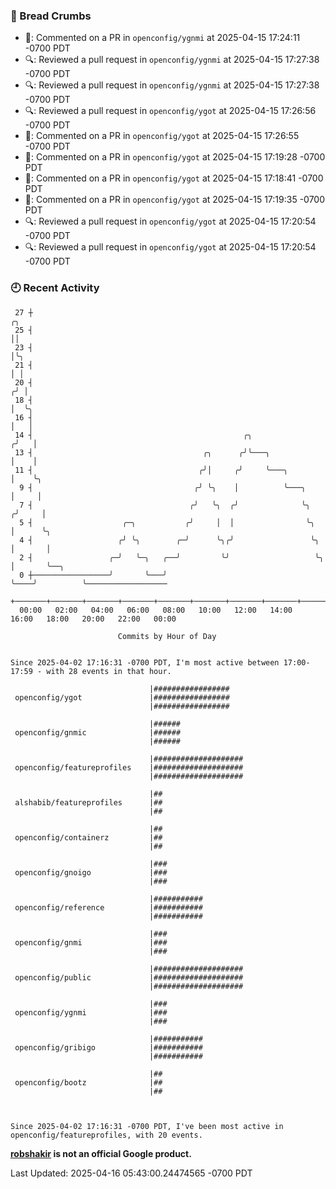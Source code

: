 ### 🍞 Bread Crumbs

 * 💬: Commented on a PR in  `openconfig/ygnmi` at 2025-04-15 17:24:11 -0700 PDT
 * 🔍: Reviewed a pull request in  `openconfig/ygnmi` at 2025-04-15 17:27:38 -0700 PDT
 * 🔍: Reviewed a pull request in  `openconfig/ygnmi` at 2025-04-15 17:27:38 -0700 PDT
 * 🔍: Reviewed a pull request in  `openconfig/ygot` at 2025-04-15 17:26:56 -0700 PDT
 * 💬: Commented on a PR in  `openconfig/ygot` at 2025-04-15 17:26:55 -0700 PDT
 * 💬: Commented on a PR in  `openconfig/ygot` at 2025-04-15 17:19:28 -0700 PDT
 * 💬: Commented on a PR in  `openconfig/ygot` at 2025-04-15 17:18:41 -0700 PDT
 * 💬: Commented on a PR in  `openconfig/ygot` at 2025-04-15 17:19:35 -0700 PDT
 * 🔍: Reviewed a pull request in  `openconfig/ygot` at 2025-04-15 17:20:54 -0700 PDT
 * 🔍: Reviewed a pull request in  `openconfig/ygot` at 2025-04-15 17:20:54 -0700 PDT

### 🕘 Recent Activity
```
 27 ┼                                                                        ╭╮
 25 ┤                                                                        ││
 23 ┤                                                                        │╰╮
 21 ┤                                                                        │ │
 20 ┤                                                                       ╭╯ │
 18 ┤                                                                       │  ╰╮
 16 ┤                                                                       │   │
 14 ┤                                               ╭╮                     ╭╯   │
 13 ┤                                      ╭╮      ╭╯╰───╮                 │    │
 11 ┤                                     ╭╯│     ╭╯     ╰───╮             │    ╰╮
  9 ┤                                    ╭╯ ╰╮    │          ╰───╮         │     │
  7 ┤                                   ╭╯   ╰╮  ╭╯              ╰╮       ╭╯     │
  5 ┤                    ╭─╮           ╭╯     │  │                ╰╮      │      ╰╮
  4 ┤                   ╭╯ ╰╮        ╭─╯      ╰╮╭╯                 ╰╮     │       │
  2 ┤                 ╭─╯   ╰─╮   ╭──╯         ╰╯                   ╰╮    │       ╰──╮
  0 ┼─────────────────╯       ╰───╯                                  ╰────╯          ╰──────────────────
    +───────+───────+───────+───────+───────+───────+───────+───────+───────+───────+───────+───────+────
  00:00   02:00   04:00   06:00   08:00   10:00   12:00   14:00   16:00   18:00   20:00   22:00   00:00   

						Commits by Hour of Day


Since 2025-04-02 17:16:31 -0700 PDT, I'm most active between 17:00-17:59 - with 28 events in that hour.

```



```
                               |#################
 openconfig/ygot               |#################
                               |#################

                               |######
 openconfig/gnmic              |######
                               |######

                               |####################
 openconfig/featureprofiles    |####################
                               |####################

                               |##
 alshabib/featureprofiles      |##
                               |##

                               |##
 openconfig/containerz         |##
                               |##

                               |###
 openconfig/gnoigo             |###
                               |###

                               |###########
 openconfig/reference          |###########
                               |###########

                               |###
 openconfig/gnmi               |###
                               |###

                               |####################
 openconfig/public             |####################
                               |####################

                               |###
 openconfig/ygnmi              |###
                               |###

                               |###########
 openconfig/gribigo            |###########
                               |###########

                               |##
 openconfig/bootz              |##
                               |##



Since 2025-04-02 17:16:31 -0700 PDT, I've been most active in openconfig/featureprofiles, with 20 events.

```
**[robshakir](mailto:robjs@google.com) is not an official Google product.**  


Last Updated: 2025-04-16 05:43:00.24474565 -0700 PDT
